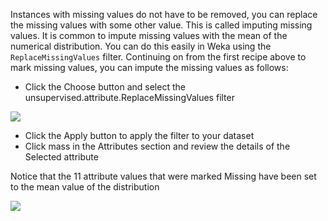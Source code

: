 Instances with missing values do not have to be removed, you can replace the missing values
with some other value. This is called imputing missing values. It is common to impute missing
values with the mean of the numerical distribution. You can do this easily in Weka using the
`ReplaceMissingValues` filter. Continuing on from the first recipe above to mark missing values,
you can impute the missing values as follows:

- Click the Choose button and select the unsupervised.attribute.ReplaceMissingValues
filter

![](https://github.com/fenago/katacoda-scenarios/raw/master/machine-learning-mastery-weka/machine-learning-mastery-weka-chapter-12/steps/images/56.png)

- Click the Apply button to apply the filter to your dataset
- Click mass in the Attributes section and review the details of the Selected attribute

Notice that the 11 attribute values that were marked Missing have been set to the mean
value of the distribution

![](https://github.com/fenago/katacoda-scenarios/raw/master/machine-learning-mastery-weka/machine-learning-mastery-weka-chapter-12/steps/images/57.png)

